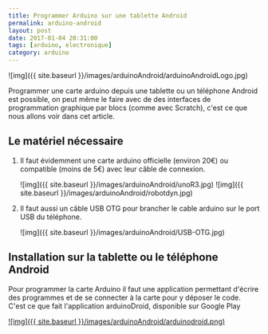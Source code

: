 ```yaml
---
title: Programmer Arduino sur une tablette Android
permalink: arduino-android
layout: post
date: 2017-01-04 20:31:00
tags: [arduino, electronique]
category: arduino
---
```


![img]({{ site.baseurl }}/images/arduinoAndroid/arduinoAndroidLogo.jpg)

Programmer une carte arduino depuis une tablette ou un téléphone Android
est possible, on peut même le faire avec de des interfaces de programmation
graphique par blocs (comme avec Scratch), c'est ce que nous allons voir
dans cet article.


## Le matériel nécessaire

1. Il faut évidemment une carte arduino officielle (environ 20€)
   ou compatible (moins de 5€) avec leur câble de connexion.

   ![img]({{ site.baseurl }}/images/arduinoAndroid/unoR3.jpg)
   ![img]({{ site.baseurl }}/images/arduinoAndroid/robotdyn.jpg)

2. Il faut aussi un câble USB OTG pour brancher le cable arduino
   sur le port USB du téléphone.

   ![img]({{ site.baseurl }}/images/arduinoAndroid/USB-OTG.jpg)

## Installation sur la tablette ou le téléphone Android

Pour programmer la carte Arduino il faut une application permettant
d'écrire des programmes et de se connecter à la carte pour y déposer
le code. C'est ce que fait l'application arduinoDroid, disponible sur
Google Play


[![img]({{ site.baseurl }}/images/arduinoAndroid/arduinodroid.png)](https://play.google.com/store/apps/details?id=name.antonsmirnov.android.arduinodroid2&hl=fr)

